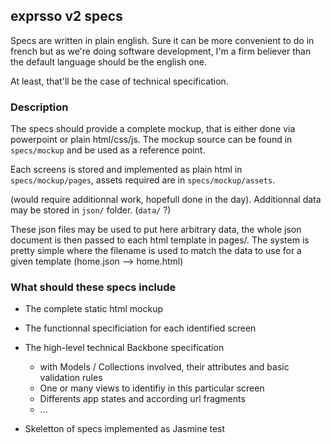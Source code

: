 
## exprsso v2 specs

Specs are written in plain english. Sure it can be more convenient to do
in french but as we're doing software development, I'm a firm believer
than the default language should be the english one.

At least, that'll be the case of technical specification.


### Description

The specs should provide a complete mockup, that is either done via
powerpoint or plain html/css/js. The mockup source can be found in
`specs/mockup` and be used as a reference point.

Each screens is stored and implemented as plain html in
`specs/mockup/pages`, assets required are in `specs/mockup/assets`.

(would require additionnal work, hopefull done in the day). Additionnal
data may be stored in `json/` folder. (`data/` ?)

These json files may be used to put here arbitrary data, the whole json
document is then passed to each html template in pages/. The system is
pretty simple where the filename is used to match the data to use for a
given template (home.json --> home.html)


### What should these specs include

* The complete static html mockup
* The functionnal specificiation for each identified screen
* The high-level technical Backbone specification
  * with Models / Collections involved, their attributes and basic
    validation rules
  * One or many views to identifiy in this particular screen
  * Differents app states and according url fragments
  * ...

* Skeletton of specs implemented as Jasmine test


